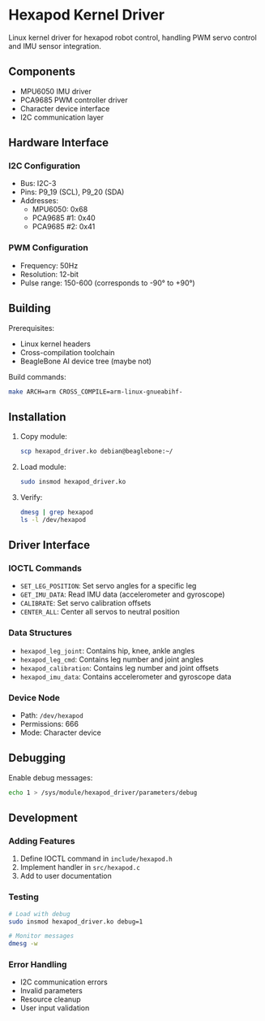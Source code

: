 # Hexapod Kernel Driver

Linux kernel driver for hexapod robot control, handling PWM servo control and IMU sensor integration.

## Components

- MPU6050 IMU driver
- PCA9685 PWM controller driver
- Character device interface
- I2C communication layer

## Hardware Interface

### I2C Configuration
- Bus: I2C-3
- Pins: P9_19 (SCL), P9_20 (SDA)
- Addresses:
  - MPU6050: 0x68
  - PCA9685 #1: 0x40
  - PCA9685 #2: 0x41

### PWM Configuration
- Frequency: 50Hz
- Resolution: 12-bit
- Pulse range: 150-600 (corresponds to -90° to +90°)

## Building

Prerequisites:
- Linux kernel headers
- Cross-compilation toolchain
- BeagleBone AI device tree (maybe not)

Build commands:
```bash
make ARCH=arm CROSS_COMPILE=arm-linux-gnueabihf-
```

## Installation

1. Copy module:
   ```bash
   scp hexapod_driver.ko debian@beaglebone:~/
   ```

2. Load module:
   ```bash
   sudo insmod hexapod_driver.ko
   ```

3. Verify:
   ```bash
   dmesg | grep hexapod
   ls -l /dev/hexapod
   ```

## Driver Interface

### IOCTL Commands
- `SET_LEG_POSITION`: Set servo angles for a specific leg
- `GET_IMU_DATA`: Read IMU data (accelerometer and gyroscope)
- `CALIBRATE`: Set servo calibration offsets
- `CENTER_ALL`: Center all servos to neutral position

### Data Structures
- `hexapod_leg_joint`: Contains hip, knee, ankle angles
- `hexapod_leg_cmd`: Contains leg number and joint angles
- `hexapod_calibration`: Contains leg number and joint offsets
- `hexapod_imu_data`: Contains accelerometer and gyroscope data

### Device Node
- Path: `/dev/hexapod`
- Permissions: 666
- Mode: Character device

## Debugging

Enable debug messages:
```bash
echo 1 > /sys/module/hexapod_driver/parameters/debug
```

## Development

### Adding Features
1. Define IOCTL command in `include/hexapod.h`
2. Implement handler in `src/hexapod.c`
3. Add to user documentation

### Testing
```bash
# Load with debug
sudo insmod hexapod_driver.ko debug=1

# Monitor messages
dmesg -w
```

### Error Handling
- I2C communication errors
- Invalid parameters
- Resource cleanup
- User input validation
